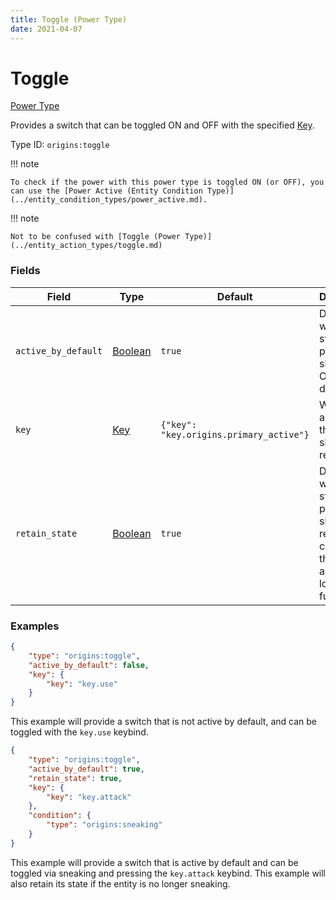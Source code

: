 ```yaml
---
title: Toggle (Power Type)
date: 2021-04-07
---
```


# Toggle

[Power Type](../power_types.md)

Provides a switch that can be toggled ON and OFF with the specified [Key](../data_types/key.md).

Type ID: `origins:toggle`


!!! note

    To check if the power with this power type is toggled ON (or OFF), you can use the [Power Active (Entity Condition Type)](../entity_condition_types/power_active.md).

!!! note

    Not to be confused with [Toggle (Power Type)](../entity_action_types/toggle.md)


### Fields

Field  | Type | Default | Description
-------|------|---------|-------------
`active_by_default` | [Boolean](../data_types/boolean.md) | `true` | Determines whether the state of this power type should be ON by default.
`key` | [Key](../data_types/key.md) | `{"key": "key.origins.primary_active"}` | Which active key this power should respond to.
`retain_state` | [Boolean](../data_types/boolean.md) | `true` | Determines whether the state of this power type should retain if the condition (if there is any) is no longer fulfilled.


### Examples

```json
{
    "type": "origins:toggle",
    "active_by_default": false,
    "key": {
        "key": "key.use"
    }
}
```

This example will provide a switch that is not active by default, and can be toggled with the `key.use` keybind.
<br>

```json
{
    "type": "origins:toggle",
    "active_by_default": true,
    "retain_state": true,
    "key": {
        "key": "key.attack"
    },
    "condition": {
        "type": "origins:sneaking"
    }
}
```

This example will provide a switch that is active by default and can be toggled via sneaking and pressing the `key.attack` keybind. This example will also retain its state if the entity is no longer sneaking.
